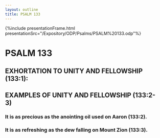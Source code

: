 ```yaml
---
layout: outline
title: PSALM 133
---
```

{%include presentationFrame.html presentationSrc="/Expository/ODP/Psalms/PSALM%20133.odp"%}

# PSALM 133 
## EXHORTATION TO UNITY AND FELLOWSHIP (133:1): 
## EXAMPLES OF UNITY AND FELLOWSHIP (133:2-3) 
###  It is as precious as the anointing oil used on Aaron (133:2). 
###  It is as refreshing as the dew falling on Mount Zion (133:3). 
